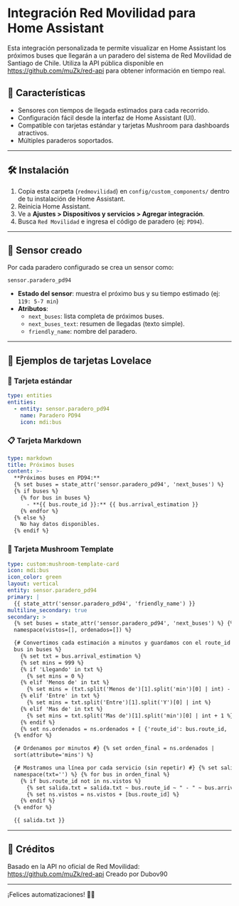 # Integración Red Movilidad para Home Assistant

Esta integración personalizada te permite visualizar en Home Assistant los próximos buses que llegarán a un paradero del sistema de Red Movilidad de Santiago de Chile. Utiliza la API pública disponible en https://github.com/muZk/red-api para obtener información en tiempo real.

## 🚀 Características

- Sensores con tiempos de llegada estimados para cada recorrido.
- Configuración fácil desde la interfaz de Home Assistant (UI).
- Compatible con tarjetas estándar y tarjetas Mushroom para dashboards atractivos.
- Múltiples paraderos soportados.

---

## 🛠️ Instalación

1. Copia esta carpeta (`redmovilidad`) en `config/custom_components/` dentro de tu instalación de Home Assistant.
2. Reinicia Home Assistant.
3. Ve a **Ajustes > Dispositivos y servicios > Agregar integración**.
4. Busca `Red Movilidad` e ingresa el código de paradero (ej: `PD94`).

---

## 🧪 Sensor creado

Por cada paradero configurado se crea un sensor como:

```
sensor.paradero_pd94
```

- **Estado del sensor**: muestra el próximo bus y su tiempo estimado (ej: `119: 5-7 min`)
- **Atributos**:
  - `next_buses`: lista completa de próximos buses.
  - `next_buses_text`: resumen de llegadas (texto simple).
  - `friendly_name`: nombre del paradero.

---

## 🧩 Ejemplos de tarjetas Lovelace

### 📘 Tarjeta estándar

```yaml
type: entities
entities:
  - entity: sensor.paradero_pd94
    name: Paradero PD94
    icon: mdi:bus
```

### 📋 Tarjeta Markdown

```yaml
type: markdown
title: Próximos buses
content: >-
  **Próximos buses en PD94:**  
  {% set buses = state_attr('sensor.paradero_pd94', 'next_buses') %}
  {% if buses %}
    {% for bus in buses %}
      - **{{ bus.route_id }}:** {{ bus.arrival_estimation }}
    {% endfor %}
  {% else %}
    No hay datos disponibles.
  {% endif %}
```

### 🍄 Tarjeta Mushroom Template

```yaml
type: custom:mushroom-template-card
icon: mdi:bus
icon_color: green
layout: vertical
entity: sensor.paradero_pd94
primary: |
  {{ state_attr('sensor.paradero_pd94', 'friendly_name') }}
multiline_secondary: true
secondary: >
  {% set buses = state_attr('sensor.paradero_pd94', 'next_buses') %} {% set ns =
  namespace(vistos=[], ordenados=[]) %}

  {# Convertimos cada estimación a minutos y guardamos con el route_id #} {% for
  bus in buses %}
    {% set txt = bus.arrival_estimation %}
    {% set mins = 999 %}
    {% if 'Llegando' in txt %}
      {% set mins = 0 %}
    {% elif 'Menos de' in txt %}
      {% set mins = (txt.split('Menos de')[1].split('min')[0] | int) - 1 %}
    {% elif 'Entre' in txt %}
      {% set mins = txt.split('Entre')[1].split('Y')[0] | int %}
    {% elif 'Mas de' in txt %}
      {% set mins = txt.split('Mas de')[1].split('min')[0] | int + 1 %}
    {% endif %}
    {% set ns.ordenados = ns.ordenados + [ {'route_id': bus.route_id, 'arrival': txt, 'mins': mins} ] %}
  {% endfor %}

  {# Ordenamos por minutos #} {% set orden_final = ns.ordenados |
  sort(attribute='mins') %}

  {# Mostramos una línea por cada servicio (sin repetir) #} {% set salida =
  namespace(txt='') %} {% for bus in orden_final %}
    {% if bus.route_id not in ns.vistos %}
      {% set salida.txt = salida.txt ~ bus.route_id ~ " - " ~ bus.arrival ~ "\n" %}
      {% set ns.vistos = ns.vistos + [bus.route_id] %}
    {% endif %}
  {% endfor %}

  {{ salida.txt }}

```

---

## 🧾 Créditos

Basado en la API no oficial de Red Movilidad:  
https://github.com/muZk/red-api
Creado por Dubov90

---

¡Felices automatizaciones! 🚏🚌
